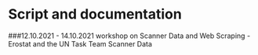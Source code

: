# Script and documentation
###12.10.2021 - 14.10.2021 workshop on Scanner Data and Web Scraping - Erostat and the UN Task Team Scanner Data 
